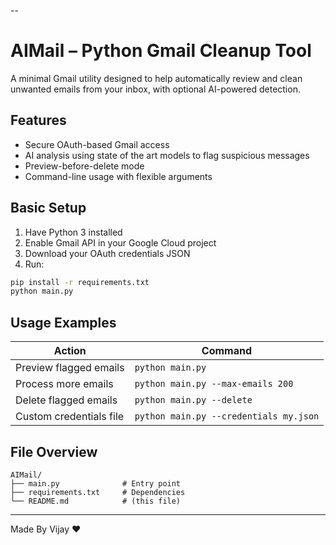 --

# AIMail – Python Gmail Cleanup Tool

A minimal Gmail utility designed to help automatically review and clean unwanted emails from your inbox, with optional AI-powered detection.

## Features

* Secure OAuth-based Gmail access
* AI analysis using state of the art models to flag suspicious messages
* Preview-before-delete mode
* Command-line usage with flexible arguments

## Basic Setup

1. Have Python 3 installed
2. Enable Gmail API in your Google Cloud project
3. Download your OAuth credentials JSON
4. Run:

```bash
pip install -r requirements.txt
python main.py
```

## Usage Examples

| Action                  | Command                                |
| ----------------------- | -------------------------------------- |
| Preview flagged emails  | `python main.py`                       |
| Process more emails     | `python main.py --max-emails 200`      |
| Delete flagged emails   | `python main.py --delete`              |
| Custom credentials file | `python main.py --credentials my.json` |

## File Overview

```
AIMail/
├── main.py              # Entry point
├── requirements.txt     # Dependencies
└── README.md            # (this file)
```

---

Made By Vijay ♥
